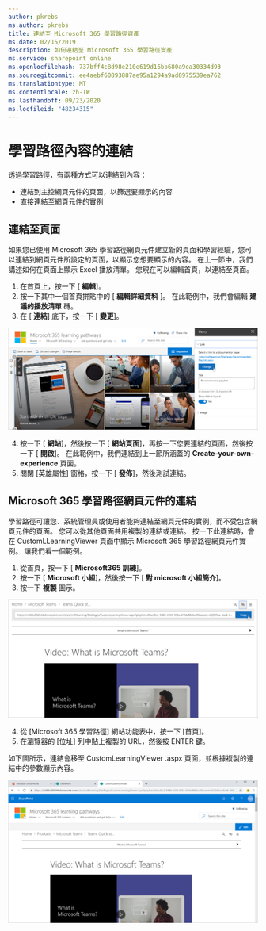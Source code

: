 ```yaml
---
author: pkrebs
ms.author: pkrebs
title: 連結至 Microsoft 365 學習路徑資產
ms.date: 02/15/2019
description: 如何連結至 Microsoft 365 學習路徑資產
ms.service: sharepoint online
ms.openlocfilehash: 737bff4c8d98e210e619d16bb680a9ea30334d93
ms.sourcegitcommit: ee4aebf60893887ae95a1294a9ad8975539ea762
ms.translationtype: MT
ms.contentlocale: zh-TW
ms.lasthandoff: 09/23/2020
ms.locfileid: "48234315"
---
```

# <a name="link-to-learning-pathways-content"></a>學習路徑內容的連結

透過學習路徑，有兩種方式可以連結到內容：

- 連結到主控網頁元件的頁面，以篩選要顯示的內容 
- 直接連結至網頁元件的實例

## <a name="link-to-a-page"></a>連結至頁面

如果您已使用 Microsoft 365 學習路徑網頁元件建立新的頁面和學習經驗，您可以連結到網頁元件所設定的頁面，以顯示您想要顯示的內容。 在上一節中，我們講述如何在頁面上顯示 Excel 播放清單。 您現在可以編輯首頁，以連結至頁面。 

1. 在首頁上，按一下 [ **編輯**]。
2. 按一下其中一個首頁拼貼中的 [ **編輯詳細資料** ]。 在此範例中，我們會編輯 **建議的播放清單** 磚。
3. 在 [ **連結**] 底下，按一下 [ **變更**]。

![cg-linktopage.png](media/cg-linktopage.png)

4. 按一下 [ **網站**]，然後按一下 [ **網站頁面**]，再按一下您要連結的頁面，然後按一下 [ **開啟**]。 在此範例中，我們連結到上一節所涵蓋的 **Create-your-own-experience** 頁面。
5. 關閉 [英雄屬性] 窗格，按一下 [ **發佈**]，然後測試連結。 

## <a name="link-to-the-microsoft-365-learning-pathways-web-part"></a>Microsoft 365 學習路徑網頁元件的連結
學習路徑可讓您、系統管理員或使用者能夠連結至網頁元件的實例，而不受包含網頁元件的頁面。 您可以從其他頁面共用複製的連結或連結。 按一下此連結時，會在 CustomLLearningViewer 頁面中顯示 Microsoft 365 學習路徑網頁元件實例。 讓我們看一個範例。 

1. 從首頁，按一下 [ **Microsoft365 訓練**]。
2. 按一下 [ **Microsoft 小組**]，然後按一下 [ **對 microsoft 小組簡介**]。
3. 按一下 **複製** 圖示。

![cg-linktowebpart.png](media/cg-linktowebpart.png)

4. 從 [Microsoft 365 學習路徑] 網站功能表中，按一下 [首頁]。
5. 在瀏覽器的 [位址] 列中貼上複製的 URL，然後按 ENTER 鍵。 

如下圖所示，連結會移至 CustomLearningViewer .aspx 頁面，並根據複製的連結中的參數顯示內容。 

![cg-linktowebpartviewer.png](media/cg-linktowebpartviewer.png)

